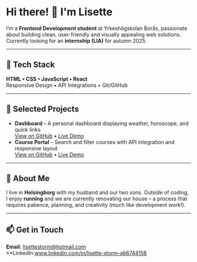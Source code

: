 # Hi there! 👋 I'm Lisette

I’m a **Frontend Development student** at Yrkeshögskolan Borås, passionate about building clean, user-friendly and visually appealing web solutions.  
Currently looking for an **internship (LIA)** for autumn 2025.

---

## 🚀 Tech Stack
**HTML • CSS • JavaScript • React**  
Responsive Design • API Integrations • Git/GitHub

---

## 📌 Selected Projects
- **Dashboard** – A personal dashboard displaying weather, horoscope, and quick links  
  [View on GitHub](https://github.com/Lisette93/Dashboard) • [Live Demo](https://lisette93.github.io/Dashboard/)
- **Course Portal** – Search and filter courses with API integration and responsive layout  
  [View on GitHub](https://github.com/Lisette93/StudentPortal.git) • [Live Demo](https://lisette93.github.io/StudentPortal/)

---

## 💬 About Me
I live in **Helsingborg** with my husband and our two sons. Outside of coding, I enjoy **running** and we are currently renovating our house – a process that requires patience, planning, and creativity (much like development work!).

---

## 📫 Get in Touch
**Email:** lisettestorm@hotmail.com  
**LinkedIn:www.linkedin.com/in/lisette-storm-ab6744158

